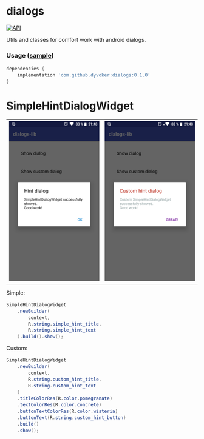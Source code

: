 # dialogs
[![API](https://img.shields.io/badge/API-14%2B-brightgreen.svg?style=flat)](https://android-arsenal.com/api?level=14)

Utils and classes for comfort work with android dialogs.

### Usage ([sample](https://github.com/dyvoker/dialogs/tree/master/sample))
```gradle
dependencies {
    implementation 'com.github.dyvoker:dialogs:0.1.0'
}
```

# SimpleHintDialogWidget
<table style="width:100%">
  <tr>
    <th>
      <img src="https://raw.githubusercontent.com/dyvoker/dialogs/master/screen_simple.png" width="300">
    </th>
    <th>
      <img src="https://raw.githubusercontent.com/dyvoker/dialogs/master/screen_custom.png" width="300">
    </th>
  </tr>
</table>

Simple:
```java
SimpleHintDialogWidget
    .newBuilder(
        context,
        R.string.simple_hint_title,
        R.string.simple_hint_text
    ).build().show();
```

Custom:
```java
SimpleHintDialogWidget
    .newBuilder(
        context,
        R.string.custom_hint_title,
        R.string.custom_hint_text
    )
    .titleColorRes(R.color.pomegranate)
    .textColorRes(R.color.concrete)
    .buttonTextColorRes(R.color.wisteria)
    .buttonText(R.string.custom_hint_button)
    .build()
    .show();
```
